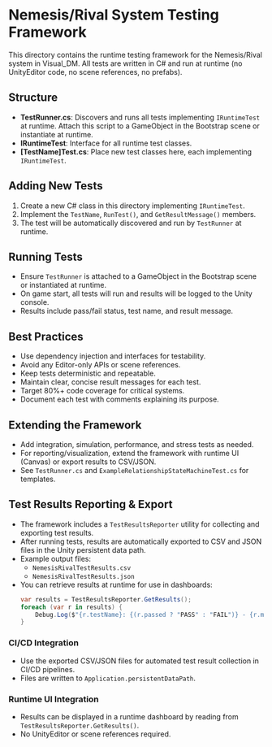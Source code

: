 # Nemesis/Rival System Testing Framework

This directory contains the runtime testing framework for the Nemesis/Rival system in Visual_DM. All tests are written in C# and run at runtime (no UnityEditor code, no scene references, no prefabs).

## Structure
- **TestRunner.cs**: Discovers and runs all tests implementing `IRuntimeTest` at runtime. Attach this script to a GameObject in the Bootstrap scene or instantiate at runtime.
- **IRuntimeTest**: Interface for all runtime test classes.
- **[TestName]Test.cs**: Place new test classes here, each implementing `IRuntimeTest`.

## Adding New Tests
1. Create a new C# class in this directory implementing `IRuntimeTest`.
2. Implement the `TestName`, `RunTest()`, and `GetResultMessage()` members.
3. The test will be automatically discovered and run by `TestRunner` at runtime.

## Running Tests
- Ensure `TestRunner` is attached to a GameObject in the Bootstrap scene or instantiated at runtime.
- On game start, all tests will run and results will be logged to the Unity console.
- Results include pass/fail status, test name, and result message.

## Best Practices
- Use dependency injection and interfaces for testability.
- Avoid any Editor-only APIs or scene references.
- Keep tests deterministic and repeatable.
- Maintain clear, concise result messages for each test.
- Target 80%+ code coverage for critical systems.
- Document each test with comments explaining its purpose.

## Extending the Framework
- Add integration, simulation, performance, and stress tests as needed.
- For reporting/visualization, extend the framework with runtime UI (Canvas) or export results to CSV/JSON.
- See `TestRunner.cs` and `ExampleRelationshipStateMachineTest.cs` for templates.

## Test Results Reporting & Export
- The framework includes a `TestResultsReporter` utility for collecting and exporting test results.
- After running tests, results are automatically exported to CSV and JSON files in the Unity persistent data path.
- Example output files:
  - `NemesisRivalTestResults.csv`
  - `NemesisRivalTestResults.json`
- You can retrieve results at runtime for use in dashboards:
  ```csharp
  var results = TestResultsReporter.GetResults();
  foreach (var r in results) {
      Debug.Log($"{r.testName}: {(r.passed ? "PASS" : "FAIL")} - {r.message}");
  }
  ```

### CI/CD Integration
- Use the exported CSV/JSON files for automated test result collection in CI/CD pipelines.
- Files are written to `Application.persistentDataPath`.

### Runtime UI Integration
- Results can be displayed in a runtime dashboard by reading from `TestResultsReporter.GetResults()`.
- No UnityEditor or scene references required. 